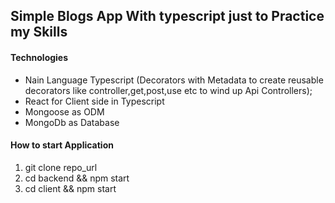 ## Simple Blogs App With typescript just to Practice my Skills

#### Technologies

- Nain Language Typescript (Decorators with Metadata to create reusable decorators like controller,get,post,use etc to wind up Api Controllers);
- React for Client side in Typescript
- Mongoose as ODM
- MongoDb as Database

#### How to start Application

1. git clone repo_url
2. cd backend && npm start
3. cd client && npm start
